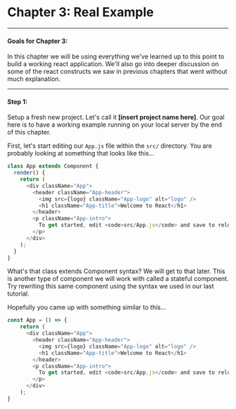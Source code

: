 # Chapter 3: Real Example
___
#### Goals for Chapter 3:

In this chapter we will be using everything we've learned up to this point to build a working react application. We'll also go into deeper discussion on some of the react constructs we saw in previous chapters that went without much explanation.

---

#### Step 1:
Setup a fresh new project. Let's call it **[insert project name here]**. Our goal here is to have a working example running on your local server by the end of this chapter.

First, let's start editing our `App.js` file within the `src/` directory.
You are probably looking at something that looks like this...
```javascript
class App extends Component {
  render() {
    return (
      <div className="App">
        <header className="App-header">
          <img src={logo} className="App-logo" alt="logo" />
          <h1 className="App-title">Welcome to React</h1>
        </header>
        <p className="App-intro">
          To get started, edit <code>src/App.js</code> and save to reload.
        </p>
      </div>
    );
  }
}
```
What's that class extends Component syntax? We will get to that later. This is another type of component we will work with called a stateful component. Try rewriting this same component using the syntax we used in our last tutorial.

Hopefully you came up with something similar to this...
```javascript
const App = () => {
    return (
      <div className="App">
        <header className="App-header">
          <img src={logo} className="App-logo" alt="logo" />
          <h1 className="App-title">Welcome to React</h1>
        </header>
        <p className="App-intro">
          To get started, edit <code>src/App.js</code> and save to reload.
        </p>
      </div>
    );
}
```
